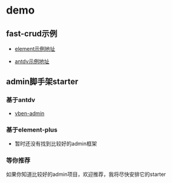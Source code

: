 
# demo

## fast-crud示例

* [element示例地址](http://fast-crud.docmirror.cn/element/)

* [antdv示例地址](http://fast-crud.docmirror.cn/antdv/)


## admin脚手架starter

### 基于antdv
* [vben-admin](http://fast-crud.docmirror.cn/vben/)

### 基于element-plus
* 暂时还没有找到比较好的admin框架

### 等你推荐
如果你知道比较好的admin项目，欢迎推荐，我将尽快安排它的starter
